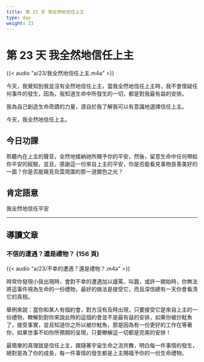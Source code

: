 ```yaml
---
title: 第 23 天 我全然地信任上主
type: day
weight: 23
---
```


# 第 23 天 我全然地信任上主

{{< audio "a/23/我全然地信任上主.m4a" >}}

今天，我覺知到我並沒有全然地信任上主，當我全然地信任上主時，我不會懷疑任何事件的發生，因為，我知道生命中所發生的一切，都是對我最有益的安排。

我為自己創造生命奇蹟的力量，源自於我了解我可以有意識地選擇信任上主。

今天，我全然地信任上主。


## 今日功課

聆聽內在上主的聲音，全然地接納祂所賜予你的平安，然後，留意生命中任何帶給你平安的經驗，並且，感謝這一份來自上主的平安，你是否能看見事物良善美好的一面？你是否能窺見烏雲周圍的那一道銀色之光？

## 肯定語意

我全然地信任平安

---

## 導讀文章

### 不信的遭遇？還是禮物？ (156 頁)

{{< audio "a/23/不幸的遭遇？還是禮物？.m4a" >}}

時常你發現小我出現時，會對不幸的遭遇加以謾罵、叫囂，或許一開始時，你無法將這事件視為生命的一份禮物，最好的做法是接受它，而且深信總有一天你會看清它的真相。

舉例來說：當你和某人有個約會，對方沒有及時出現，只要接受它是來自上主的一份禮物，瞭解到對你來說此時的這個約會並不是最有益的安排，如果你被炒魷魚了，接受事實，並且知道你之所以被炒魷魚，那是因為有一份更好的工作在等著你，如果世事不如你所預期的呈現，只要瞭解這一切都是完美的安排！

最簡單的真理就是信任上主，跟隨著宇宙生命之流共舞，明白每一件事情的發生，絕對是為了你的成長，每一件事情的發生都是上主賜福予你的一份生命禮物。
